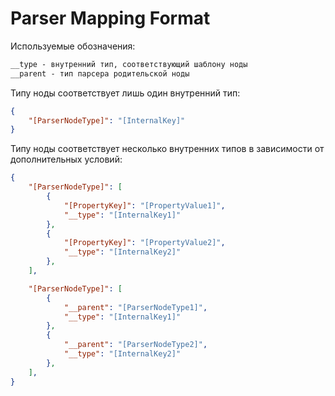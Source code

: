 # Parser Mapping Format

Используемые обозначения:

```txt
__type - внутренний тип, соответствующий шаблону ноды
__parent - тип парсера родительской ноды
```

Типу ноды соответствует лишь один внутренний тип:

```json
{
    "[ParserNodeType]": "[InternalKey]"
}
```

Типу ноды соответствует несколько внутренних типов в зависимости от дополнительных условий:

```json
{
    "[ParserNodeType]": [
        {
            "[PropertyKey]": "[PropertyValue1]",
            "__type": "[InternalKey1]"
        },
        {
            "[PropertyKey]": "[PropertyValue2]",
            "__type": "[InternalKey2]"
        },
    ],

    "[ParserNodeType]": [
        {
            "__parent": "[ParserNodeType1]",
            "__type": "[InternalKey1]"
        },
        {
            "__parent": "[ParserNodeType2]",
            "__type": "[InternalKey2]"
        },
    ],
}
```
